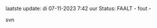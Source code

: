 laatste update: 
di 07-11-2023  7:42   uur 
Status: FAALT - fout - 
<div class="service R">svn</div>
